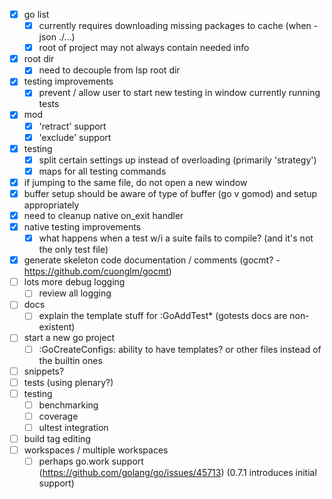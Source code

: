 - [x] go list
  - [x] currently requires downloading missing packages to cache (when -json ./...)
  - [x] root of project may not always contain needed info
- [x] root dir 
  - [x] need to decouple from lsp root dir
- [x] testing improvements
  - [x] prevent / allow user to start new testing in window currently running tests
- [x] mod
  - [x] 'retract' support
  - [x] 'exclude' support
- [x] testing
  - [x] split certain settings up instead of overloading (primarily 'strategy')
  - [x] maps for all testing commands
- [x] if jumping to the same file, do not open a new window
- [x] buffer setup should be aware of type of buffer (go v gomod) and setup appropriately
- [x] need to cleanup native on_exit handler
- [x] native testing improvements
  - [x] what happens when a test w/i a suite fails to compile? (and it's not the only test file)
- [x] generate skeleton code documentation / comments (gocmt? - https://github.com/cuonglm/gocmt)
- [ ] lots more debug logging
  - [ ] review all logging
- [ ] docs
  - [ ] explain the template stuff for :GoAddTest\* (gotests docs are non-existent)
- [ ] start a new go project
  - [ ] :GoCreateConfigs: ability to have templates? or other files instead of the builtin ones
- [ ] snippets?
- [ ] tests (using plenary?)
- [ ] testing
  - [ ] benchmarking
  - [ ] coverage
  - [ ] ultest integration
- [ ] build tag editing
- [ ] workspaces / multiple workspaces
  - [ ] perhaps go.work support (https://github.com/golang/go/issues/45713) (0.7.1 introduces initial support)
